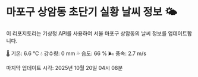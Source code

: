 
# 마포구 상암동 초단기 실황 날씨 정보 🌤️

이 리포지토리는 기상청 API를 사용하여 서울 마포구 상암동의 날씨 정보를 업데이트합니다. 

🌡️ 기온: 6.6 ℃
💧 강수량: 0 mm
💦 습도: 66 %
🌬️ 풍속: 2.7 m/s

마지막 업데이트 시각: 2025년 10월 20일 04시 08분    
